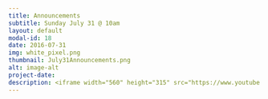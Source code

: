 ```yaml
---
title: Announcements
subtitle: Sunday July 31 @ 10am
layout: default
modal-id: 18
date: 2016-07-31
img: white_pixel.png
thumbnail: July31Announcements.png
alt: image-alt
project-date:
description: <iframe width="560" height="315" src="https://www.youtube.com/embed/UJ9ay5791wc" frameborder="0" allowfullscreen></iframe>
---
```

